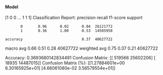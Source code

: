 #### Model
[1 0 0 ... 1 1 1]
Classification Report:
              precision    recall  f1-score   support

           0       0.96      0.02      0.04  26121772
           1       0.36      1.00      0.53  14505950

    accuracy                           0.37  40627722
   macro avg       0.66      0.51      0.28  40627722
weighted avg       0.75      0.37      0.21  40627722

Accuracy: 0.3693680142834491
Confusion Matrix:
[[  519566 25602206]
 [   18935 14487015]]
Confusion Matrix (%):
[[1.27884601e+00 6.30165925e+01]
 [4.66061080e-02 3.56579554e+01]]
